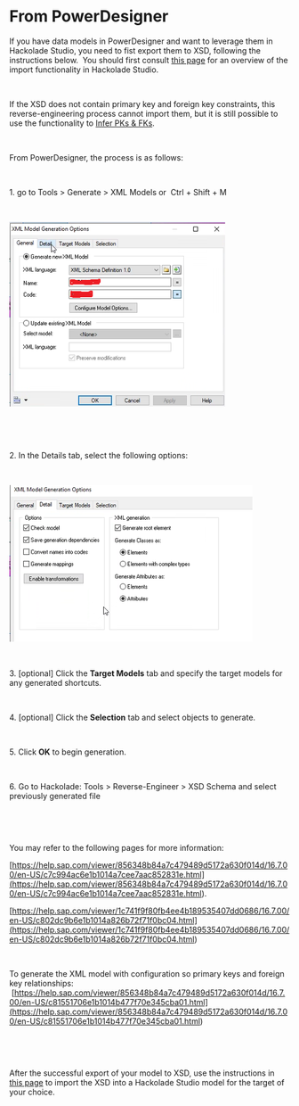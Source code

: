# From PowerDesigner

If you have data models in PowerDesigner and want to leverage them in Hackolade Studio, you need to fist export them to XSD, following the instructions below.&nbsp; You should first consult [this page](<XSDXMLSchemaDefinition.md>) for an overview of the import functionality in Hackolade Studio.

&nbsp;

If the XSD does not contain primary key and foreign key constraints, this reverse-engineering process cannot import them, but it is still possible to use the functionality to [Infer PKs \& FKs](<InferPrimaryKeysandForeignKeyRel.md>).

&nbsp;

From PowerDesigner, the process is as follows:

&nbsp;

&#49;. go to Tools \> Generate \> XML Models or  Ctrl + Shift + M

&nbsp;

![PowerDesigner - Export to XML General](<lib/PowerDesigner%20-%20Export%20to%20XML%20General.png>)

&nbsp;

&nbsp;

&#50;. In the Details tab, select the following options:

&nbsp;

![Image](<lib/PowerDesigner%20-%20Export%20to%20XML%20Details.png>)

&nbsp;

&#51;. \[optional\] Click the **Target Models** tab and specify the target models for any generated shortcuts.

&nbsp;

&#52;. \[optional\] Click the **Selection** tab and select objects to generate.

&nbsp;

&#53;. Click **OK** to begin generation.

&nbsp;

&#54;. Go to Hackolade: Tools \> Reverse-Engineer \> XSD Schema and select previously generated file

&nbsp;

&nbsp;

You may refer to the following pages for more information:

[https://help.sap.com/viewer/856348b84a7c479489d5172a630f014d/16.7.00/en-US/c7c994ac6e1b1014a7cee7aac852831e.html](<https://help.sap.com/viewer/856348b84a7c479489d5172a630f014d/16.7.00/en-US/c7c994ac6e1b1014a7cee7aac852831e.html>).

[https://help.sap.com/viewer/1c741f9f80fb4ee4b189535407dd0686/16.7.00/en-US/c802dc9b6e1b1014a826b72f71f0bc04.html](<https://help.sap.com/viewer/1c741f9f80fb4ee4b189535407dd0686/16.7.00/en-US/c802dc9b6e1b1014a826b72f71f0bc04.html>)&nbsp;

&nbsp;

To generate the XML model with configuration so primary keys and foreign key relationships: &nbsp;  [https://help.sap.com/viewer/856348b84a7c479489d5172a630f014d/16.7.00/en-US/c81551706e1b1014b477f70e345cba01.html](<https://help.sap.com/viewer/856348b84a7c479489d5172a630f014d/16.7.00/en-US/c81551706e1b1014b477f70e345cba01.html>)

&nbsp;

&nbsp;

After the successful export of your model to XSD, use the instructions in [this page](<XSDXMLSchemaDefinition.md>) to import the XSD into a Hackolade Studio model for the target of your choice.

